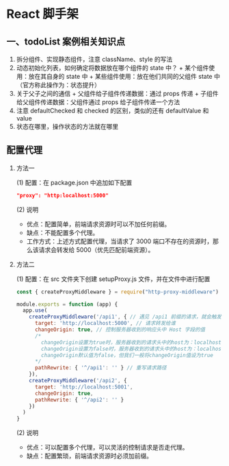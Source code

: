 # React 脚手架

## 一、todoList 案例相关知识点

  1. 拆分组件、实现静态组件，注意 className、style 的写法
  2. 动态初始化列表，如何确定将数据放在哪个组件的 state 中？
    + 某个组件使用：放在其自身的 state 中
    + 某些组件使用：放在他们共同的父组件 state 中（官方称此操作为：状态提升）
  3. 关于父子之间的通信
    + 父组件给子组件传递数据：通过 props 传递
    + 子组件给父组件传递数据：父组件通过 props 给子组件传递一个方法
  4. 注意 defaultChecked 和 checked 的区别，类似的还有 defaultValue 和 value
  5. 状态在哪里，操作状态的方法就在哪里

## 配置代理

1. 方法一

    (1) 配置：在 package.json 中追加如下配置

      ``` json
      "proxy": "http:localhost:5000"
      ```

    (2) 说明
      + 优点：配置简单，前端请求资源时可以不加任何前缀。
      + 缺点：不能配置多个代理。
      + 工作方式：上述方式配置代理，当请求了 3000 端口不存在的资源时，那么该请求会转发给 5000（优先匹配前端资源）。

2. 方法二

    (1) 配置：在 src 文件夹下创建 setupProxy.js 文件，并在文件中进行配置

      ``` JavaScript
      const { createProxyMiddleware } = require("http-proxy-middleware")

      module.exports = function (app) {
        app.use(
          createProxyMiddleware('/api1', { // 遇见 /api1 前缀的请求，就会触发该代理配置
            target: 'http://localhost:5000', // 请求转发给谁
            changeOrigin: true, // 控制服务器收到的响应头中 Host 字段的值
            /*
              changeOrigin设置为true时，服务器收到的请求头中的host为：localhost:5000
              changeOrigin设置为false时，服务器收到的请求头中的host为：localhost:3000
              changeOrigin默认值为false，但我们一般将changeOrigin值设为true
            */
            pathRewrite: { '^/api1': '' } // 重写请求路径
          }),
          createProxyMiddleware('/api2', {
            target: 'http://localhost:5001',
            changeOrigin: true,
            pathRewrite: { '^/api2': '' }
          })
        )
      }
      ```

    (2) 说明
      + 优点：可以配置多个代理，可以灵活的控制请求是否走代理。
      + 缺点：配置繁琐，前端请求资源时必须加前缀。
